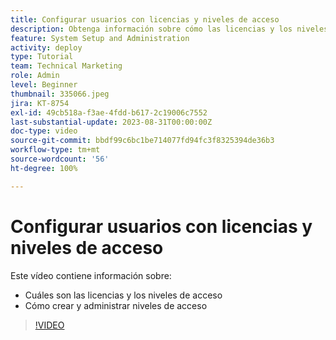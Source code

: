 ```yaml
---
title: Configurar usuarios con licencias y niveles de acceso
description: Obtenga información sobre cómo las licencias y los niveles de acceso controlan el acceso que tienen los usuarios. Descubra cómo se utilizan las funciones de trabajo en el sistema.
feature: System Setup and Administration
activity: deploy
type: Tutorial
team: Technical Marketing
role: Admin
level: Beginner
thumbnail: 335066.jpeg
jira: KT-8754
exl-id: 49cb518a-f3ae-4fdd-b617-2c19006c7552
last-substantial-update: 2023-08-31T00:00:00Z
doc-type: video
source-git-commit: bbdf99c6bc1be714077fd94fc3f8325394de36b3
workflow-type: tm+mt
source-wordcount: '56'
ht-degree: 100%

---
```


# Configurar usuarios con licencias y niveles de acceso

Este vídeo contiene información sobre:

* Cuáles son las licencias y los niveles de acceso
* Cómo crear y administrar niveles de acceso

>[!VIDEO](https://video.tv.adobe.com/v/3421300/?quality=12&learn=on&enablevpops=1&captions=spa)
